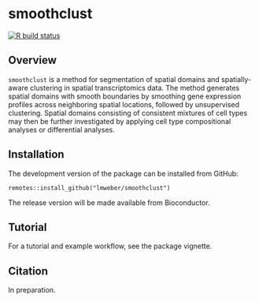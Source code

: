 # smoothclust

[![R build status](https://github.com/lmweber/smoothclust/workflows/R-CMD-check-bioc/badge.svg)](https://github.com/lmweber/smoothclust/actions)


## Overview

`smoothclust` is a method for segmentation of spatial domains and spatially-aware clustering in spatial transcriptomics data. The method generates spatial domains with smooth boundaries by smoothing gene expression profiles across neighboring spatial locations, followed by unsupervised clustering. Spatial domains consisting of consistent mixtures of cell types may then be further investigated by applying cell type compositional analyses or differential analyses.


## Installation

The development version of the package can be installed from GitHub:

```
remotes::install_github("lmweber/smoothclust")
```

The release version will be made available from Bioconductor.


## Tutorial

For a tutorial and example workflow, see the package vignette.


## Citation

In preparation.
